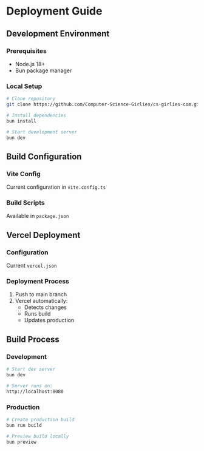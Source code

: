 # Deployment Guide

## Development Environment

### Prerequisites
- Node.js 18+
- Bun package manager

### Local Setup
```bash
# Clone repository
git clone https://github.com/Computer-Science-Girlies/cs-girlies-com.git

# Install dependencies
bun install

# Start development server
bun dev
```

## Build Configuration

### Vite Config
Current configuration in `vite.config.ts`

### Build Scripts
Available in `package.json`

## Vercel Deployment

### Configuration
Current `vercel.json`

### Deployment Process
1. Push to main branch
2. Vercel automatically:
   - Detects changes
   - Runs build
   - Updates production

## Build Process

### Development
```bash
# Start dev server
bun dev

# Server runs on:
http://localhost:8080
```

### Production
```bash
# Create production build
bun run build

# Preview build locally
bun preview
```